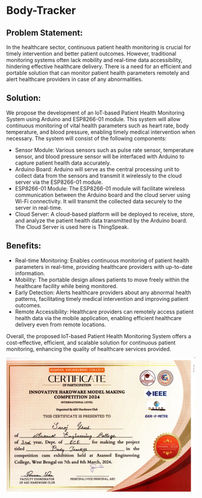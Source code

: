 # Body-Tracker

## Problem Statement:
In the healthcare sector, continuous patient health monitoring is crucial for timely intervention and better patient outcomes. However, traditional monitoring systems often lack mobility and real-time data accessibility, hindering effective healthcare delivery. There is a need for an efficient and portable solution that can monitor patient health parameters remotely and alert healthcare providers in case of any abnormalities.

## Solution:
We propose the development of an IoT-based Patient Health Monitoring System using Arduino and ESP8266-01 module. This system will allow continuous monitoring of vital health parameters such as heart rate, body temperature, and blood pressure, enabling timely medical intervention when necessary. The system will consist of the following components:

- Sensor Module: Various sensors such as pulse rate sensor, temperature sensor, and blood pressure sensor will be interfaced with Arduino to capture patient health data accurately.
- Arduino Board: Arduino will serve as the central processing unit to collect data from the sensors and transmit it wirelessly to the cloud server via the ESP8266-01 module.
- ESP8266-01 Module: The ESP8266-01 module will facilitate wireless communication between the Arduino board and the cloud server using Wi-Fi connectivity. It will transmit the collected data securely to the server in real-time.
- Cloud Server: A cloud-based platform will be deployed to receive, store, and analyze the patient health data transmitted by the Arduino board. The Cloud Server is used here is ThingSpeak.

## Benefits:

- Real-time Monitoring: Enables continuous monitoring of patient health parameters in real-time, providing healthcare providers with up-to-date information.
- Mobility: The portable design allows patients to move freely within the healthcare facility while being monitored.
- Early Detection: Alerts healthcare providers about any abnormal health patterns, facilitating timely medical intervention and improving patient outcomes.
- Remote Accessibility: Healthcare providers can remotely access patient health data via the mobile application, enabling efficient healthcare delivery even from remote locations.

Overall, the proposed IoT-based Patient Health Monitoring System offers a cost-effective, efficient, and scalable solution for continuous patient monitoring, enhancing the quality of healthcare services provided.

<img width="960" alt="image" src="https://github.com/sarojghoshdk/Body-Tracker/blob/main/certificate.jpg">
